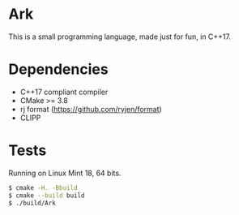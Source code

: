 # Ark

This is a small programming language, made just for fun, in C++17.

# Dependencies

* C++17 compliant compiler
* CMake >= 3.8
* rj format (https://github.com/ryjen/format)
* CLIPP

# Tests

Running on Linux Mint 18, 64 bits.

```bash
$ cmake -H. -Bbuild
$ cmake --build build
$ ./build/Ark
```
